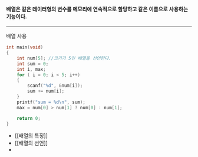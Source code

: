 #### 배열은 같은 데이터형의 변수를 메모리에 연속적으로 할당하고 같은 이름으로 사용하는 기능이다. ####
____
배열 사용
```c
int main(void)
{
	int num[5]; //크기가 5인 배열을 선언한다.
	int sum = 0;
	int i, max;
	for ( i = 0; i < 5; i++)
	{
		scanf("%d", &num[i]);
		sum += num[i];
	}
	printf("sum = %d\n", sum);
	max = num[0] > num[1] ? num[0] : num[1];

	return 0;
}
```
- [[배열의 특징]]
- [[배열의 선언]]
- 